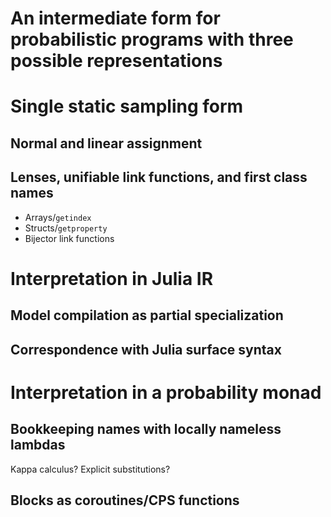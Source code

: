 # An intermediate form for probabilistic programs with three possible representations


# Single static sampling form

## Normal and linear assignment

## Lenses, unifiable link functions, and first class names

- Arrays/`getindex`
- Structs/`getproperty`
- Bijector link functions


# Interpretation in Julia IR

## Model compilation as partial specialization

## Correspondence with Julia surface syntax


# Interpretation in a probability monad

## Bookkeeping names with locally nameless lambdas

Kappa calculus? Explicit substitutions?

## Blocks as coroutines/CPS functions
